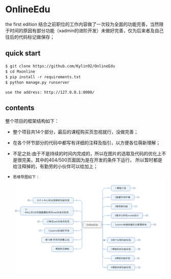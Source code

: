 # OnlineEdu
the first edition
结合之前职位的工作内容做了一次较为全面的功能完善，当然限于时间的原因有部分功能（xadmin的进阶开发）未做好完善，仅为后来者及自己往后的代码标记做保存；

## quick start

`$ git clone https://github.com/Kylin92/OnlineEdu`<br>
`$ cd Mxonline`<br>
`$ pip install -r requirements.txt`<br>
`$ python manage.py runserver`<br>

`use the address: http://127.0.0.1:8000/`

## contents
整个项目的框架结构如下：
* 整个项目共14个部分，最后的课程购买页忽视就行，没做完善；
* 在各个环节部分的代码中都写有详细的注释及指引，以方便各位萌新理解；
* 不足之处:由于不是持续的时间内完成的，所以在图片的选取及代码的优化上不是很完美，其中的404/500页面因为是在开发的条件下运行，
所以暂时都是给注释掉的，有勤劳的小伙伴可以给加上；

* `思维导图如下：`
![](https://github.com/Kylin92/OnlineEdu/blob/master/images/001.PNG)

